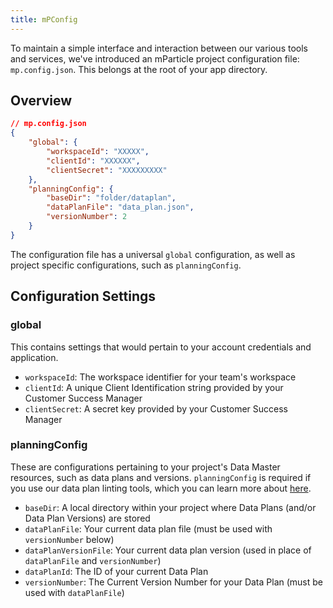 ```yaml
---
title: mPConfig
---
```


To maintain a simple interface and interaction between our various tools and services, we've introduced an mParticle project configuration file: `mp.config.json`. This belongs at the root of your app directory.

## Overview

```json
// mp.config.json
{
    "global": {
        "workspaceId": "XXXXX",
        "clientId": "XXXXXX",
        "clientSecret": "XXXXXXXXX"
    },
    "planningConfig": {
        "baseDir": "folder/dataplan",
        "dataPlanFile": "data_plan.json",
        "versionNumber": 2
    }
}
```

The configuration file has a universal `global` configuration, as well as project specific configurations, such as `planningConfig`.

## Configuration Settings

### global

This contains settings that would pertain to your account credentials and application.

-   `workspaceId`: The workspace identifier for your team's workspace
-   `clientId`: A unique Client Identification string provided by your Customer Success Manager
-   `clientSecret`: A secret key provided by your Customer Success Manager

### planningConfig

These are configurations pertaining to your project's Data Master resources, such as data plans and versions. `planningConfig` is required if you use our data plan linting tools, which you can learn more about [here](/guides/data-master/#linting).

-   `baseDir`: A local directory within your project where Data Plans (and/or Data Plan Versions) are stored
-   `dataPlanFile`: Your current data plan file (must be used with `versionNumber` below)
-   `dataPlanVersionFile`: Your current data plan version (used in place of `dataPlanFile` and `versionNumber`)
-   `dataPlanId`: The ID of your current Data Plan
-   `versionNumber`: The Current Version Number for your Data Plan (must be used with `dataPlanFile`)
